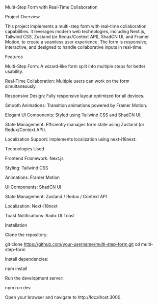 Multi-Step Form with Real-Time Collaboration

Project Overview

This project implements a multi-step form with real-time collaboration capabilities. It leverages modern web technologies, including Next.js, Tailwind CSS, Zustand (or Redux/Context API), ShadCN UI, and Framer Motion, to create a seamless user experience. The form is responsive, interactive, and designed to handle collaborative inputs in real-time.

Features

Multi-Step Form: A wizard-like form split into multiple steps for better usability.

Real-Time Collaboration: Multiple users can work on the form simultaneously.

Responsive Design: Fully responsive layout optimized for all devices.

Smooth Animations: Transition animations powered by Framer Motion.

Elegant UI Components: Styled using Tailwind CSS and ShadCN UI.

State Management: Efficiently manages form state using Zustand (or Redux/Context API).

Localization Support: Implements localization using next-i18next.

Technologies Used

Frontend Framework: Next.js

Styling: Tailwind CSS

Animations: Framer Motion

UI Components: ShadCN UI

State Management: Zustand / Redux / Context API

Localization: Next-i18next

Toast Notifications: Radix UI Toast

Installation

Clone the repository:

git clone https://github.com/your-username/multi-step-form.git
cd multi-step-form

Install dependencies:

npm install

Run the development server:

npm run dev

Open your browser and navigate to http://localhost:3000.
